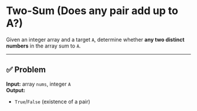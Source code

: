 # Two-Sum (Does any pair add up to A?)

Given an integer array and a target `A`, determine whether **any two distinct numbers** in the array sum to `A`.  

---

## ✅ Problem
**Input:** array `nums`, integer `A`  
**Output:**  
- `True`/`False` (existence of a pair)
